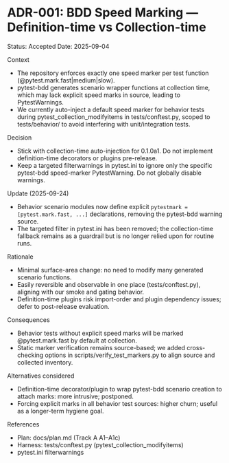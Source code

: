 # ADR-001: BDD Speed Marking — Definition-time vs Collection-time

Status: Accepted
Date: 2025-09-04

Context
- The repository enforces exactly one speed marker per test function (@pytest.mark.fast|medium|slow).
- pytest-bdd generates scenario wrapper functions at collection time, which may lack explicit speed marks in source, leading to PytestWarnings.
- We currently auto-inject a default speed marker for behavior tests during pytest_collection_modifyitems in tests/conftest.py, scoped to tests/behavior/ to avoid interfering with unit/integration tests.

Decision
- Stick with collection-time auto-injection for 0.1.0a1. Do not implement definition-time decorators or plugins pre-release.
- Keep a targeted filterwarnings in pytest.ini to ignore only the specific pytest-bdd speed-marker PytestWarning. Do not globally disable warnings.

Update (2025-09-24)
- Behavior scenario modules now define explicit `pytestmark = [pytest.mark.fast, ...]` declarations, removing the pytest-bdd warning source.
- The targeted filter in pytest.ini has been removed; the collection-time fallback remains as a guardrail but is no longer relied upon for routine runs.

Rationale
- Minimal surface-area change: no need to modify many generated scenario functions.
- Easily reversible and observable in one place (tests/conftest.py), aligning with our smoke and gating behavior.
- Definition-time plugins risk import-order and plugin dependency issues; defer to post-release evaluation.

Consequences
- Behavior tests without explicit speed marks will be marked @pytest.mark.fast by default at collection.
- Static marker verification remains source-based; we added cross-checking options in scripts/verify_test_markers.py to align source and collected inventory.

Alternatives considered
- Definition-time decorator/plugin to wrap pytest-bdd scenario creation to attach marks: more intrusive; postponed.
- Forcing explicit marks in all behavior test sources: higher churn; useful as a longer-term hygiene goal.

References
- Plan: docs/plan.md (Track A A1–A1c)
- Harness: tests/conftest.py (pytest_collection_modifyitems)
- pytest.ini filterwarnings
